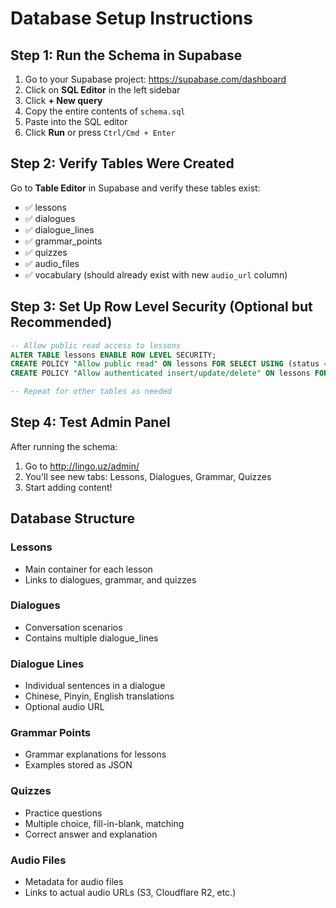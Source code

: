 # Database Setup Instructions

## Step 1: Run the Schema in Supabase

1. Go to your Supabase project: https://supabase.com/dashboard
2. Click on **SQL Editor** in the left sidebar
3. Click **+ New query**
4. Copy the entire contents of `schema.sql`
5. Paste into the SQL editor
6. Click **Run** or press `Ctrl/Cmd + Enter`

## Step 2: Verify Tables Were Created

Go to **Table Editor** in Supabase and verify these tables exist:
- ✅ lessons
- ✅ dialogues
- ✅ dialogue_lines
- ✅ grammar_points
- ✅ quizzes
- ✅ audio_files
- ✅ vocabulary (should already exist with new `audio_url` column)

## Step 3: Set Up Row Level Security (Optional but Recommended)

```sql
-- Allow public read access to lessons
ALTER TABLE lessons ENABLE ROW LEVEL SECURITY;
CREATE POLICY "Allow public read" ON lessons FOR SELECT USING (status = 'published');
CREATE POLICY "Allow authenticated insert/update/delete" ON lessons FOR ALL USING (auth.role() = 'authenticated');

-- Repeat for other tables as needed
```

## Step 4: Test Admin Panel

After running the schema:
1. Go to http://lingo.uz/admin/
2. You'll see new tabs: Lessons, Dialogues, Grammar, Quizzes
3. Start adding content!

## Database Structure

### Lessons
- Main container for each lesson
- Links to dialogues, grammar, and quizzes

### Dialogues
- Conversation scenarios
- Contains multiple dialogue_lines

### Dialogue Lines
- Individual sentences in a dialogue
- Chinese, Pinyin, English translations
- Optional audio URL

### Grammar Points
- Grammar explanations for lessons
- Examples stored as JSON

### Quizzes
- Practice questions
- Multiple choice, fill-in-blank, matching
- Correct answer and explanation

### Audio Files
- Metadata for audio files
- Links to actual audio URLs (S3, Cloudflare R2, etc.)
